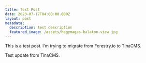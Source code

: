 ```yaml
---
title: Test Post
date: 2023-07-17T04:00:00.000Z
layout: post
metadata:
  description: test description
  featured_image: /assets/hegymagas-balaton-view.jpg
---
```


This is a test post. I'm trying to migrate from Forestry.io to TinaCMS.

Test update from TinaCMS.
